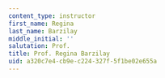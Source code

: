 ```yaml
---
content_type: instructor
first_name: Regina
last_name: Barzilay
middle_initial: ''
salutation: Prof.
title: Prof. Regina Barzilay
uid: a320c7e4-cb9e-c224-327f-5f1be02e655a
---
```

